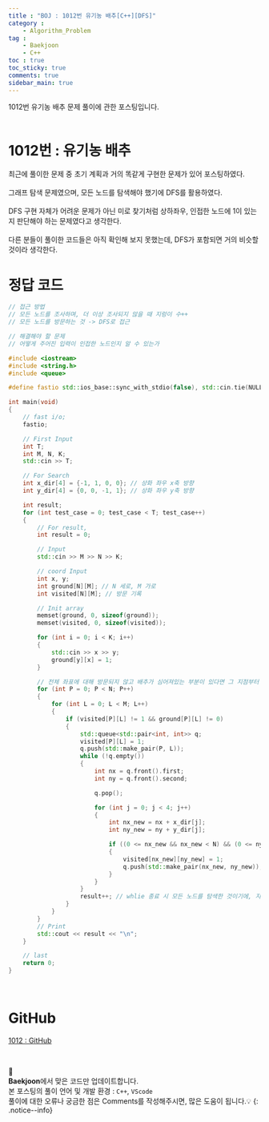 ```yaml
---
title : "BOJ : 1012번 유기농 배추[C++][DFS]"
category :
    - Algorithm_Problem
tag :    
    - Baekjoon
    - C++
toc : true
toc_sticky: true
comments: true
sidebar_main: true
---
```

1012번 유기농 배추 문제 풀이에 관한 포스팅입니다.
<br><br>

# 1012번 : 유기농 배추
최근에 풀이한 문제 중 초기 계획과 거의 똑같게 구현한 문제가 있어 포스팅하였다.<br><br>
그래프 탐색 문제였으며, 모든 노드를 탐색해야 했기에 DFS를 활용하였다.<br><br>
DFS 구현 자체가 어려운 문제가 아닌 미로 찾기처럼 상하좌우, 인접한 노드에 1이 있는지 판단해야 하는 문제였다고 생각한다.<br><br>
다른 분들이 풀이한 코드들은 아직 확인해 보지 못했는데, DFS가 포함되면 거의 비슷할 것이라 생각한다.


# 정답 코드
``` c++
// 접근 방법
// 모든 노드를 조사하며, 더 이상 조사되지 않을 때 지렁이 수++
// 모든 노드를 방문하는 것 -> DFS로 접근

// 해결해야 할 문제
// 어떻게 주어진 입력이 인접한 노드인지 알 수 있는가

#include <iostream>
#include <string.h>
#include <queue>

#define fastio std::ios_base::sync_with_stdio(false), std::cin.tie(NULL), std::cout.tie(NULL)

int main(void)
{
    // fast i/o;
    fastio;

    // First Input
    int T;
    int M, N, K;
    std::cin >> T;

    // For Search
    int x_dir[4] = {-1, 1, 0, 0}; // 상화 좌우 x축 방향
    int y_dir[4] = {0, 0, -1, 1}; // 상화 좌우 y축 방향

    int result;
    for (int test_case = 0; test_case < T; test_case++)
    {
        // For result,
        int result = 0;

        // Input
        std::cin >> M >> N >> K;

        // coord Input
        int x, y;
        int ground[N][M]; // N 세로, M 가로
        int visited[N][M]; // 방문 기록

        // Init array
        memset(ground, 0, sizeof(ground));
        memset(visited, 0, sizeof(visited));

        for (int i = 0; i < K; i++)
        {
            std::cin >> x >> y;
            ground[y][x] = 1;
        }

        // 전체 좌표에 대해 방문되지 않고 배추가 심어져있는 부분이 있다면 그 지점부터 DFS 시작.
        for (int P = 0; P < N; P++)
        {
            for (int L = 0; L < M; L++)
            {
                if (visited[P][L] != 1 && ground[P][L] != 0)
                {
                    std::queue<std::pair<int, int>> q;
                    visited[P][L] = 1;
                    q.push(std::make_pair(P, L));
                    while (!q.empty())
                    {
                        int nx = q.front().first;
                        int ny = q.front().second;

                        q.pop();

                        for (int j = 0; j < 4; j++)
                        {
                            int nx_new = nx + x_dir[j];
                            int ny_new = ny + y_dir[j];

                            if ((0 <= nx_new && nx_new < N) && (0 <= ny_new && ny_new < M) && !visited[nx_new][ny_new] && ground[nx_new][ny_new] == 1)
                            {
                                visited[nx_new][ny_new] = 1;
                                q.push(std::make_pair(nx_new, ny_new));
                            }
                        }
                    }
                    result++; // whlie 종료 시 모든 노드를 탐색한 것이기에, 지렁이++;
                }
            }
        }
        // Print
        std::cout << result << "\n";
    }

    // last
    return 0;
}
```

<br>

# GitHub
[1012 : GitHub](https://github.com/Lee-JaeWon/Algorithm-Problem-Solving/blob/main/C%2B%2B/1001~2000/1012.cpp)

<br>

📣<br>
**Baekjoon**에서 맞은 코드만 업데이트합니다.<br>
본 포스팅의 풀이 언어 및 개발 환경 : `C++`, `VScode`  
풀이에 대한 오류나 궁금한 점은 Comments를 작성해주시면, 많은 도움이 됩니다.💡
{: .notice--info}